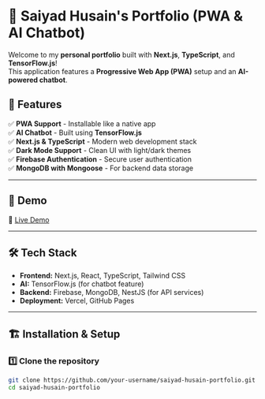 # 🚀 Saiyad Husain's Portfolio (PWA & AI Chatbot)

Welcome to my **personal portfolio** built with **Next.js**, **TypeScript**, and **TensorFlow.js**!  
This application features a **Progressive Web App (PWA)** setup and an **AI-powered chatbot**.

## 🌟 Features

✅ **PWA Support** - Installable like a native app  
✅ **AI Chatbot** - Built using **TensorFlow.js**  
✅ **Next.js & TypeScript** - Modern web development stack  
✅ **Dark Mode Support** - Clean UI with light/dark themes  
✅ **Firebase Authentication** - Secure user authentication  
✅ **MongoDB with Mongoose** - For backend data storage

---

## 📸 Demo

🚀 [Live Demo](https://saiyadhusain.vercel.app/)

---

## 🛠️ Tech Stack

- **Frontend:** Next.js, React, TypeScript, Tailwind CSS
- **AI:** TensorFlow.js (for chatbot feature)
- **Backend:** Firebase, MongoDB, NestJS (for API services)
- **Deployment:** Vercel, GitHub Pages

---

## 🏗️ Installation & Setup

### 1️⃣ Clone the repository

```bash
git clone https://github.com/your-username/saiyad-husain-portfolio.git
cd saiyad-husain-portfolio
```
